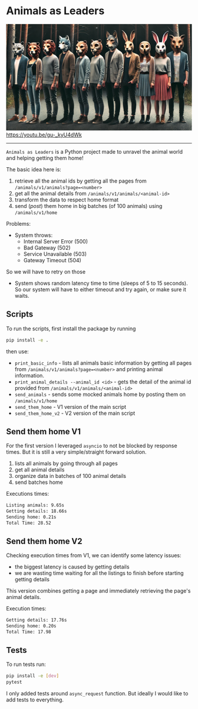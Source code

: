 # Animals as Leaders


![plot](./assets/animals-as-leaders.webp)
https://youtu.be/gu-_kyU4dWk

----

`Animals as Leaders` is a Python project made to unravel the animal world and helping getting them home!

The basic idea here is:

1. retrieve all the animal ids by getting all the pages from `/animals/v1/animals?page=<number>`
2. get all the animal details from `/animals/v1/animals/<animal-id>`
3. transform the data to respect home format
3. send (*post*) them home in big batches (of 100 animals) using `/animals/v1/home`

Problems:

* System throws:
    * Internal Server Error (500)
    * Bad Gateway (502)
    * Service Unavailable (503)
    * Gateway Timeout (504)

So we will have to retry on those

* System shows random latency time to time (sleeps of 5 to 15 seconds). So our system will have to either timeout and try again, or make sure it waits.

## Scripts

To run the scripts, first install the package by running

```bash
pip install -e .
```

then use:

* `print_basic_info` - lists all animals basic information by getting all pages from `/animals/v1/animals?page=<number>` and printing animal information.
* `print_animal_details --animal_id <id>` - gets the detail of the animal id provided from `/animals/v1/animals/<animal-id>`
* `send_animals` - sends some mocked animals home by posting them on `/animals/v1/home`
* `send_them_home` - V1 version of the main script
* `send_them_home_v2` - V2 version of the main script

## Send them home V1

For the first version I leveraged `asyncio` to not be blocked by response times. But it is still a very simple/straight forward solution.

1. lists all animals by going through all pages
1. get all animal details
1. organize data in batches of 100 animal details
1. send batches home

Executions times:
```
Listing animals: 9.65s
Getting details: 18.66s
Sending home: 0.21s
Total Time: 28.52
```

## Send them home V2

Checking execution times from V1, we can identify some latency issues:

* the biggest latency is caused by getting details
* we are wasting time waiting for all the listings to finish before starting getting details

This version combines getting a page and immediately retrieving the page's animal details.

Execution times:
```
Getting details: 17.76s
Sending home: 0.20s
Total Time: 17.98
```

## Tests

To run tests run:

```bash
pip install -e [dev]
pytest
```

I only added tests around `async_request` function. But ideally I would like to add tests to everything.

